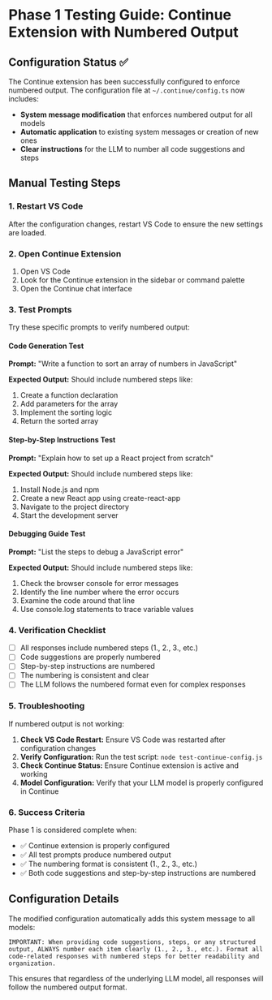 # Phase 1 Testing Guide: Continue Extension with Numbered Output

## Configuration Status ✅

The Continue extension has been successfully configured to enforce numbered output. The configuration file at `~/.continue/config.ts` now includes:

- **System message modification** that enforces numbered output for all models
- **Automatic application** to existing system messages or creation of new ones
- **Clear instructions** for the LLM to number all code suggestions and steps

## Manual Testing Steps

### 1. Restart VS Code
After the configuration changes, restart VS Code to ensure the new settings are loaded.

### 2. Open Continue Extension
1. Open VS Code
2. Look for the Continue extension in the sidebar or command palette
3. Open the Continue chat interface

### 3. Test Prompts

Try these specific prompts to verify numbered output:

#### Code Generation Test
**Prompt:** "Write a function to sort an array of numbers in JavaScript"

**Expected Output:** Should include numbered steps like:
1. Create a function declaration
2. Add parameters for the array
3. Implement the sorting logic
4. Return the sorted array

#### Step-by-Step Instructions Test
**Prompt:** "Explain how to set up a React project from scratch"

**Expected Output:** Should include numbered steps like:
1. Install Node.js and npm
2. Create a new React app using create-react-app
3. Navigate to the project directory
4. Start the development server

#### Debugging Guide Test
**Prompt:** "List the steps to debug a JavaScript error"

**Expected Output:** Should include numbered steps like:
1. Check the browser console for error messages
2. Identify the line number where the error occurs
3. Examine the code around that line
4. Use console.log statements to trace variable values

### 4. Verification Checklist

- [ ] All responses include numbered steps (1., 2., 3., etc.)
- [ ] Code suggestions are properly numbered
- [ ] Step-by-step instructions are numbered
- [ ] The numbering is consistent and clear
- [ ] The LLM follows the numbered format even for complex responses

### 5. Troubleshooting

If numbered output is not working:

1. **Check VS Code Restart:** Ensure VS Code was restarted after configuration changes
2. **Verify Configuration:** Run the test script: `node test-continue-config.js`
3. **Check Continue Status:** Ensure Continue extension is active and working
4. **Model Configuration:** Verify that your LLM model is properly configured in Continue

### 6. Success Criteria

Phase 1 is considered complete when:
- ✅ Continue extension is properly configured
- ✅ All test prompts produce numbered output
- ✅ The numbering format is consistent (1., 2., 3., etc.)
- ✅ Both code suggestions and step-by-step instructions are numbered

## Configuration Details

The modified configuration automatically adds this system message to all models:

```
IMPORTANT: When providing code suggestions, steps, or any structured output, ALWAYS number each item clearly (1., 2., 3., etc.). Format all code-related responses with numbered steps for better readability and organization.
```

This ensures that regardless of the underlying LLM model, all responses will follow the numbered output format.
